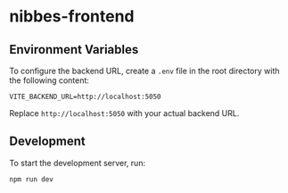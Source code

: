 # nibbes-frontend

## Environment Variables

To configure the backend URL, create a `.env` file in the root directory with the following content:

```env
VITE_BACKEND_URL=http://localhost:5050
```

Replace `http://localhost:5050` with your actual backend URL.

## Development

To start the development server, run:

```bash
npm run dev
```
